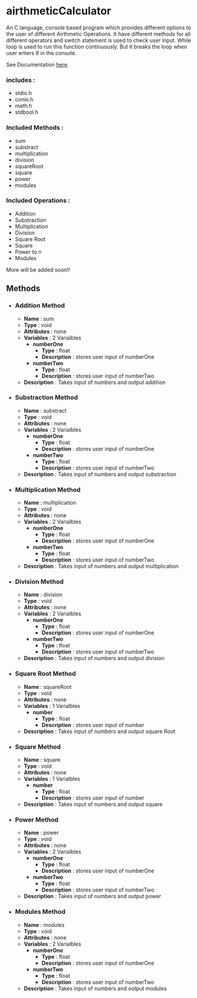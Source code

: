 # airthmeticCalculator

An C language, console based program which provides different options to the user of different Airthmetic Operations. It have different methods for all different operators and switch statement is used to check user input. While loop is used to run this function continuously. But it breaks the loop when user enters 9 in the console.

See Documentation [here](https://harshppatel.github.io/airthmetic%20Calculator%20Documentation%20C%20Language/main_8c.html).

### includes :
- stdio.h
- conio.h
- math.h
- stdbool.h

### Included Methods : 
- sum
- substract
- multiplication
- division
- squareRoot
- square
- power
- modules

### Included Operations : 
- Addition
- Substraction
- Multiplication
- Division
- Square Root
- Square
- Power to n
- Modules

More will be added soon!!

## Methods
- ### Addition Method
	- **Name** : sum
	- **Type** : void
	- **Attributes** : none
	- **Variables** : 2 Varialbles
		- **numberOne**
			- **Type** : float
			- **Description** : stores user input of numberOne	
		- **numberTwo**
			- **Type** : float
			- **Description** : stores user input of numberTwo	
	- **Description** : Takes input of numbers and output addition

- ### Substraction Method
	- **Name** : substract
	- **Type** : void
	- **Attributes** : none
	- **Variables** : 2 Varialbles
		- **numberOne**
			- **Type** : float
			- **Description** : stores user input of numberOne	
		- **numberTwo**
			- **Type** : float
			- **Description** : stores user input of numberTwo	
	- **Description** : Takes input of numbers and output substraction
    
- ### Multiplication Method
	- **Name** : multiplication
	- **Type** : void
	- **Attributes** : none
	- **Variables** : 2 Varialbles
		- **numberOne**
			- **Type** : float
			- **Description** : stores user input of numberOne	
		- **numberTwo**
			- **Type** : float
			- **Description** : stores user input of numberTwo	
	- **Description** : Takes input of numbers and output multiplication
    
- ### Division Method
	- **Name** : division
	- **Type** : void
	- **Attributes** : none
	- **Variables** : 2 Varialbles
		- **numberOne**
			- **Type** : float
			- **Description** : stores user input of numberOne	
		- **numberTwo**
			- **Type** : float
			- **Description** : stores user input of numberTwo	
	- **Description** : Takes input of numbers and output division
    
- ### Square Root Method
	- **Name** : squareRoot
	- **Type** : void
	- **Attributes** : none
	- **Variables** : 1 Varialbles
		- **number**
			- **Type** : float
			- **Description** : stores user input of number
	- **Description** : Takes input of numbers and output square Root
    
- ### Square Method
	- **Name** : square
	- **Type** : void
	- **Attributes** : none
	- **Variables** : 1 Varialbles
		- **number**
			- **Type** : float
			- **Description** : stores user input of number
	- **Description** : Takes input of numbers and output square

    
- ### Power Method
	- **Name** : power
	- **Type** : void
	- **Attributes** : none
	- **Variables** : 2 Varialbles
		- **numberOne**
			- **Type** : float
			- **Description** : stores user input of numberOne	
		- **numberTwo**
			- **Type** : float
			- **Description** : stores user input of numberTwo	
	- **Description** : Takes input of numbers and output power
    
- ### Modules Method
	- **Name** : modules
	- **Type** : void
	- **Attributes** : none
	- **Variables** : 2 Varialbles
		- **numberOne**
			- **Type** : float
			- **Description** : stores user input of numberOne	
		- **numberTwo**
			- **Type** : float
			- **Description** : stores user input of numberTwo	
	- **Description** : Takes input of numbers and output modules
